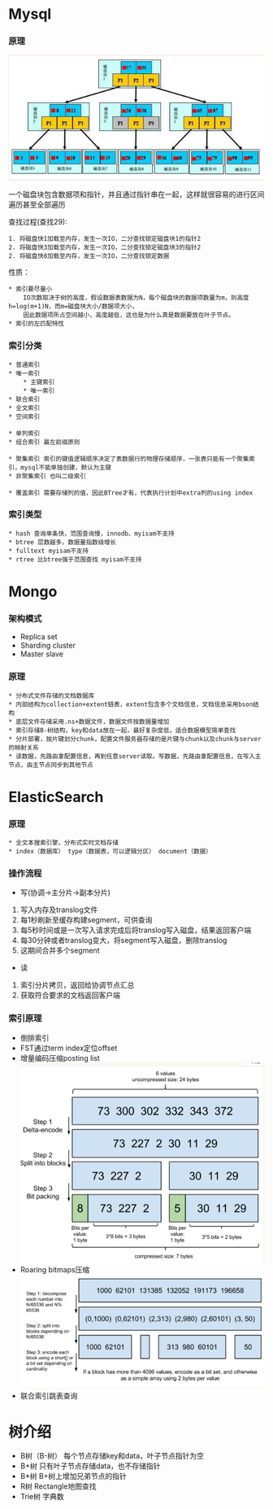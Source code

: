 # Mysql

### 原理

![B+树](mysql.png) 

一个磁盘块包含数据项和指针，并且通过指针串在一起，这样就很容易的进行区间遍历甚至全部遍历

查找过程(查找29):

    1. 将磁盘快1加载至内存，发生一次IO，二分查找锁定磁盘块1的指针2
    2. 将磁盘快3加载至内存，发生一次IO，二分查找锁定磁盘块3的指针2
    2. 将磁盘快8加载至内存，发生一次IO，二分查找锁定数据
    
性质：

    * 索引要尽量小 
        IO次数取决于树的高度，假设数据表数据为N，每个磁盘块的数据项数量为m，则高度h=log(m+1)N，而m=磁盘块大小/数据项大小，
        因此数据项所占空间越小，高度越低，这也是为什么真是数据要放在叶子节点。
    * 索引的左匹配特性
    
### 索引分类

    * 普通索引
    * 唯一索引
        * 主键索引
        * 唯一索引
    * 联合索引
    * 全文索引
    * 空间索引
    
    * 单列索引
    * 组合索引 最左前缀原则
    
    * 聚集索引 索引的键值逻辑顺序决定了表数据行的物理存储顺序，一张表只能有一个聚集索引，mysql不能单独创建，默认为主键
    * 非聚集索引 也叫二级索引
    
    * 覆盖索引 需要存储列的值，因此BTree才有，代表执行计划中extra列的using index
    
    
### 索引类型
    * hash 查询单条快，范围查询慢，innodb、myisam不支持
    * btree 层数越多，数据量指数级增长
    * fulltext myisam不支持
    * rtree 比btree强于范围查找 myisam不支持

# Mongo

### 架构模式

* Replica set
* Sharding cluster
* Master slave

### 原理

    * 分布式文件存储的文档数据库
    * 内部结构为collection+extent链表，extent包含多个文档信息，文档信息采用bson结构
    * 底层文件存储采用.ns+数据文件，数据文件按数据量增加
    * 索引存储B-树结构，key和data放在一起，最好复杂度低，适合数据模型简单查找
    * 分片部署，按片键划分chunk，配置文件服务器存储的是片键与chunk以及chunk与server的映射关系
    * 读数据，先路由拿配置信息，再到任意server读取。写数据，先路由拿配置信息，在写入主节点，由主节点同步到其他节点
    
# ElasticSearch
    
### 原理
    
    * 全文本搜索引擎，分布式实时文档存储
    * index（数据库） type（数据表，可以逻辑分区） document（数据）
  
### 操作流程

* 写(协调->主分片->副本分片)
1. 写入内存及translog文件
2. 每1秒刷新至缓存构建segment，可供查询
3. 每5秒时间或是一次写入请求完成后将translog写入磁盘，结果返回客户端
4. 每30分钟或者translog变大，将segment写入磁盘，删除translog
5. 这期间合并多个segment
* 读
1. 索引分片拷贝，返回给协调节点汇总
2. 获取符合要求的文档返回客户端

### 索引原理

* 倒排索引
* FST通过term index定位offset
* 增量编码压缩posting list 
![](es_index1.png)
* Roaring bitmaps压缩
![](es_index2.png)
* 联合索引跳表查询

# 树介绍
* B树（B-树） 每个节点存储key和data，叶子节点指针为空
* B+树 只有叶子节点存储data，也不存储指针
* B*树 B+树上增加兄弟节点的指针
* R树 Rectangle地图查找
* Trie树 字典数
